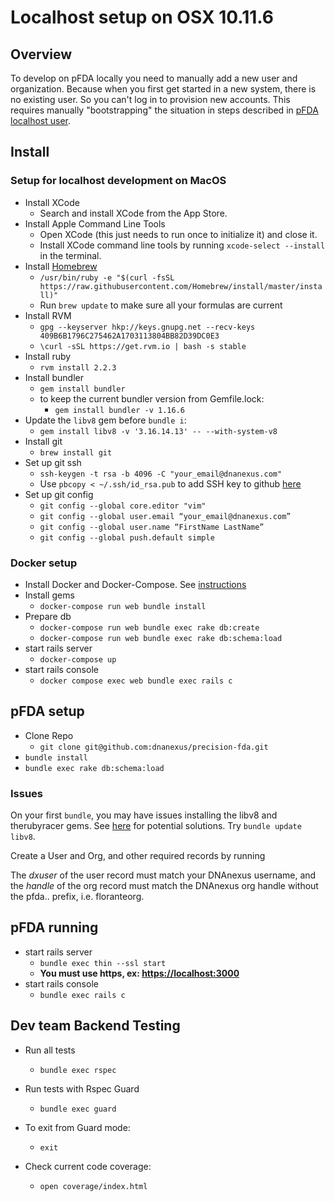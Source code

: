 # Localhost setup on OSX 10.11.6

## Overview

To develop on pFDA locally you need to manually add a new user and organization.
Because when you first get started in a new system,
there is no existing user. So you can't log in to provision new accounts.
This requires manually "bootstrapping" the situation in steps described in
[pFDA localhost user](#pFDA-localhost-user).

## Install

### Setup for localhost development on MacOS

* Install XCode
    * Search and install XCode from the App Store.
* Install Apple Command Line Tools
    * Open XCode (this just needs to run once to initialize it) and close it.
    * Install XCode command line tools by running `xcode-select --install` in
    the terminal.
* Install [Homebrew](http://brew.sh/)
    * `/usr/bin/ruby -e "$(curl -fsSL https://raw.githubusercontent.com/Homebrew/install/master/install)"`
    * Run `brew update` to make sure all your formulas are current
* Install RVM
    * `gpg --keyserver hkp://keys.gnupg.net --recv-keys 409B6B1796C275462A1703113804BB82D39DC0E3`
    * `\curl -sSL https://get.rvm.io | bash -s stable`
* Install ruby
    * `rvm install 2.2.3`
* Install bundler
    * `gem install bundler`
    * to keep the current bundler version from Gemfile.lock:
        * `gem install bundler -v 1.16.6`
* Update the `libv8` gem before `bundle i`:
    * `gem install libv8 -v '3.16.14.13' -- --with-system-v8`
* Install git
    * `brew install git`
* Set up git ssh
    * `ssh-keygen -t rsa -b 4096 -C "your_email@dnanexus.com"`
    * Use `pbcopy < ~/.ssh/id_rsa.pub` to add SSH key to github [here](https://github.com/settings/keys)
* Set up git config
    * `git config --global core.editor "vim"`
    * `git config --global user.email “your_email@dnanexus.com”`
    * `git config --global user.name “FirstName LastName”`
    * `git config --global push.default simple`

### Docker setup

* Install Docker and Docker-Compose. See [instructions](https://docs.docker.com/compose/install/)
* Install gems
  * `docker-compose run web bundle install`
* Prepare db
  * `docker-compose run web bundle exec rake db:create`
  * `docker-compose run web bundle exec rake db:schema:load`
* start rails server
  * `docker-compose up`
* start rails console
  * `docker compose exec web bundle exec rails c`  

## pFDA setup

* Clone Repo
    * `git clone git@github.com:dnanexus/precision-fda.git`
* `bundle install`
* `bundle exec rake db:schema:load`

### Issues

On your first `bundle`, you may have issues installing the libv8 and
therubyracer gems. See [here](https://github.com/cowboyd/libv8/issues/205) for
potential solutions. Try `bundle update libv8`.

Create a User and Org, and other required records by running


The _dxuser_ of the user record must match your DNAnexus username, and the _handle_ of the org record must
match the DNAnexus org handle without the pfda.. prefix, i.e. floranteorg.

## pFDA running

* start rails server
    * `bundle exec thin --ssl start`
    * **You must use https, ex: [https://localhost:3000](https://localhost:3000)**
* start rails console
    * `bundle exec rails c`

## Dev team Backend Testing

* Run all tests
    * `bundle exec rspec`

* Run tests with Rspec Guard
    * `bundle exec guard`
    
* To exit from Guard mode:
    * `exit`

* Check current code coverage:
    * `open coverage/index.html`
